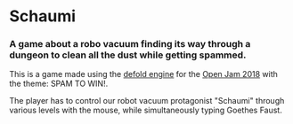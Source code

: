 # Schaumi
### A game about a robo vacuum finding its way through a dungeon to clean all the dust while getting spammed.

This is a game made using the [defold engine](https://www.defold.com) for the [Open Jam 2018](https://itch.io/jam/open-jam-2018) with the theme: SPAM TO WIN!.

The player has to control our robot vacuum protagonist "Schaumi" through various levels with the mouse, while simultaneously typing Goethes Faust.

